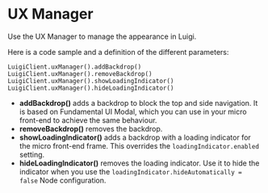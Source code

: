 # UX Manager

Use the UX Manager to manage the appearance in Luigi.   

Here is a code sample and a definition of the different parameters:

````
LuigiClient.uxManager().addBackdrop()
LuigiClient.uxManager().removeBackdrop()
LuigiClient.uxManager().showLoadingIndicator()
LuigiClient.uxManager().hideLoadingIndicator()
````

- **addBackdrop()** adds a backdrop to block the top and side navigation. It is based on Fundamental UI Modal, which you can use in your micro front-end to achieve the same behaviour.
- **removeBackdrop()** removes the backdrop.
- **showLoadingIndicator()** adds a backdrop with a loading indicator for the micro front-end frame. This overrides the `loadingIndicator.enabled` setting.
- **hideLoadingIndicator()** removes the loading indicator. Use it to hide the indicator when you use the `loadingIndicator.hideAutomatically = false` Node configuration.